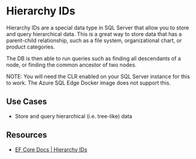 # Hierarchy IDs

Hierarchy IDs are a special data type in SQL Server that allow you to store and query hierarchical data.  This is a great way to store data that has a parent-child relationship, such as a file system, organizational chart, or product categories.

The DB is then able to run queries such as finding all descendants of a node, or finding the common ancestor of two nodes.

NOTE: You will need the CLR enabled on your SQL Server instance for this to work.  The Azure SQL Edge Docker image does not support this.


## Use Cases

- Store and query hierarchical (i.e. tree-like) data

## Resources

- [EF Core Docs | Hierarchy IDs](https://learn.microsoft.com/en-us/ef/core/what-is-new/ef-core-8.0/whatsnew#hierarchyid-in-net-and-ef-core)
